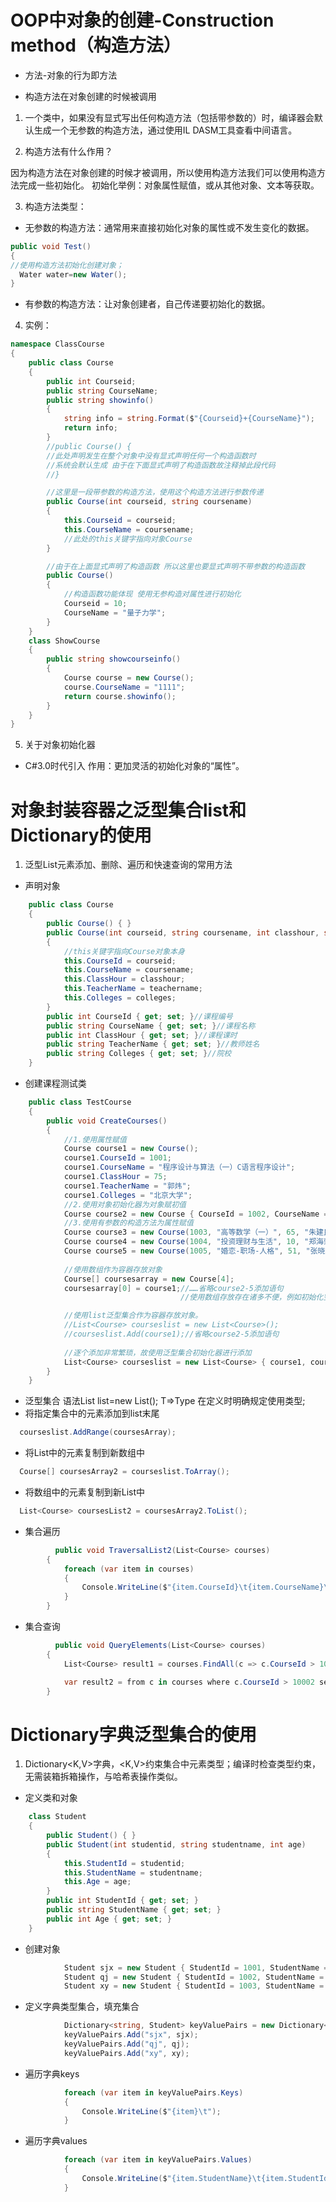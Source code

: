 # OOP中对象的创建-Construction method（构造方法）

- 方法-对象的行为即方法

- 构造方法在对象创建的时候被调用

1. 一个类中，如果没有显式写出任何构造方法（包括带参数的）时，编译器会默认生成一个无参数的构造方法，通过使用IL DASM工具查看中间语言。

2. 构造方法有什么作用？

因为构造方法在对象创建的时候才被调用，所以使用构造方法我们可以使用构造方法完成一些初始化。
初始化举例：对象属性赋值，或从其他对象、文本等获取。

3. 构造方法类型：
- 无参数的构造方法：通常用来直接初始化对象的属性或不发生变化的数据。
```csharp
public void Test()
{
//使用构造方法初始化创建对象；
  Water water=new Water();
}
```
- 有参数的构造方法：让对象创建者，自己传递要初始化的数据。

4. 实例：

```csharp
namespace ClassCourse
{
    public class Course
    {
        public int Courseid;
        public string CourseName;
        public string showinfo()
        {
            string info = string.Format($"{Courseid}+{CourseName}");
            return info;
        }
        //public Course() {
        //此处声明发生在整个对象中没有显式声明任何一个构造函数时 
        //系统会默认生成 由于在下面显式声明了构造函数故注释掉此段代码
        //}

        //这里是一段带参数的构造方法，使用这个构造方法进行参数传递
        public Course(int courseid, string coursename)
        {
            this.Courseid = courseid;
            this.CourseName = coursename;
            //此处的this关键字指向对象Course
        }

        //由于在上面显式声明了构造函数 所以这里也要显式声明不带参数的构造函数
        public Course()
        {
            //构造函数功能体现 使用无参构造对属性进行初始化
            Courseid = 10;
            CourseName = "量子力学";
        }
    }
    class ShowCourse
    {
        public string showcourseinfo()
        {
            Course course = new Course();
            course.CourseName = "1111";
            return course.showinfo();
        }
    }
}
```
5. 关于对象初始化器
- C#3.0时代引入
作用：更加灵活的初始化对象的“属性”。

# 对象封装容器之泛型集合list和Dictionary的使用
1. 泛型List元素添加、删除、遍历和快速查询的常用方法
- 声明对象
```csharp
    public class Course
    {
        public Course() { }
        public Course(int courseid, string coursename, int classhour, string teachername, string colleges)
        {
            //this关键字指向Course对象本身
            this.CourseId = courseid;
            this.CourseName = coursename;
            this.ClassHour = classhour;
            this.TeacherName = teachername;
            this.Colleges = colleges;
        }
        public int CourseId { get; set; }//课程编号
        public string CourseName { get; set; }//课程名称
        public int ClassHour { get; set; }//课程课时
        public string TeacherName { get; set; }//教师姓名
        public string Colleges { get; set; }//院校
    }
```
- 创建课程测试类
```csharp
    public class TestCourse
    {
        public void CreateCourses()
        {
            //1.使用属性赋值
            Course course1 = new Course();
            course1.CourseId = 1001;
            course1.CourseName = "程序设计与算法（一）C语言程序设计";
            course1.ClassHour = 75;
            course1.TeacherName = "郭炜";
            course1.Colleges = "北京大学";
            //2.使用对象初始化器为对象赋初值
            Course course2 = new Course { CourseId = 1002, CourseName = "商务英语", ClassHour = 30, TeacherName = "袁奇", Colleges = "中南财经政法大学" };
            //3.使用有参数的构造方法为属性赋值
            Course course3 = new Course(1003, "高等数学（一）", 65, "朱建民", "国防科技大学");
            Course course4 = new Course(1004, "投资理财与生活", 10, "郑海荣", "福建农林大学");
            Course course5 = new Course(1005, "婚恋-职场-人格", 51, "张晓文", "武汉理工大学");
            
            //使用数组作为容器存放对象 
            Course[] coursesarray = new Course[4];
            coursesarray[0] = course1;//……省略course2-5添加语句
                                      //使用数组存放存在诸多不便，例如初始化空间大小固定不灵活，且需要明确后进行使用。

            //使用list泛型集合作为容器存放对象。
            //List<Course> courseslist = new List<Course>();
            //courseslist.Add(course1);//省略course2-5添加语句
            
            //逐个添加非常繁琐，故使用泛型集合初始化器进行添加
            List<Course> courseslist = new List<Course> { course1, course2, course3, course4, course5 };
        }
    }
```
- 泛型集合 语法List<T> list=new List<T>();
T=>Type 在定义时明确规定使用类型;
- 将指定集合中的元素添加到list末尾
```csharp
  courseslist.AddRange(coursesArray);
```
- 将List<T>中的元素复制到新数组中
```csharp
  Course[] coursesArray2 = courseslist.ToArray();
```
- 将数组中的元素复制到新List<T>中
```csharp
  List<Course> coursesList2 = coursesArray2.ToList();
```
- 集合遍历
```csharp
          public void TraversalList2(List<Course> courses)
        {
            foreach (var item in courses)
            {
                Console.WriteLine($"{item.CourseId}\t{item.CourseName}\t{item.ClassHour}\t");
            }
        }
```
- 集合查询
```csharp
          public void QueryElements(List<Course> courses) 
        {
            List<Course> result1 = courses.FindAll(c => c.CourseId > 10002);

            var result2 = from c in courses where c.CourseId > 10002 select c;
        }
```

# Dictionary字典泛型集合的使用
1. Dictionary<K,V>字典，<K,V>约束集合中元素类型；编译时检查类型约束，无需装箱拆箱操作，与哈希表操作类似。
- 定义类和对象
```csharp
    class Student
    {
        public Student() { }
        public Student(int studentid, string studentname, int age)
        {
            this.StudentId = studentid;
            this.StudentName = studentname;
            this.Age = age;
        }
        public int StudentId { get; set; }
        public string StudentName { get; set; }
        public int Age { get; set; }
    }
```
- 创建对象
```csharp
            Student sjx = new Student { StudentId = 1001, StudentName = "沈剑心", Age = 17 };
            Student qj = new Student { StudentId = 1002, StudentName = "祁进", Age = 18 };
            Student xy = new Student { StudentId = 1003, StudentName = "玄逸", Age = 55 };
```
- 定义字典类型集合，填充集合
```csharp
            Dictionary<string, Student> keyValuePairs = new Dictionary<string, Student>();
            keyValuePairs.Add("sjx", sjx);
            keyValuePairs.Add("qj", qj);
            keyValuePairs.Add("xy", xy);
```
- 遍历字典keys
```csharp
            foreach (var item in keyValuePairs.Keys)
            {
                Console.WriteLine($"{item}\t");
            }
```
- 遍历字典values
```csharp
            foreach (var item in keyValuePairs.Values)
            {
                Console.WriteLine($"{item.StudentName}\t{item.StudentId}\t{item.Age}");
            }
```
